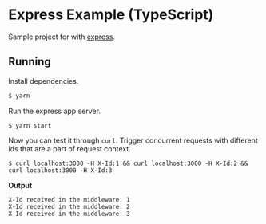 # Express Example (TypeScript)

Sample project for with [express](https://expressjs.com/). 

## Running
Install dependencies. 
```bash
$ yarn
```
Run the express app server. 
```
$ yarn start
```
Now you can test it through `curl`. Trigger concurrent requests with different ids that are a part of request context.
```
$ curl localhost:3000 -H X-Id:1 && curl localhost:3000 -H X-Id:2 && curl localhost:3000 -H X-Id:3
```
**Output**
```
X-Id received in the middleware: 1
X-Id received in the middleware: 2
X-Id received in the middleware: 3

```
